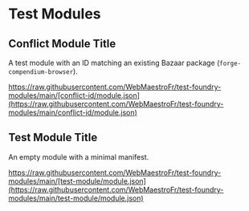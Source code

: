 # Test Modules

## Conflict Module Title

A test module with an ID matching an existing Bazaar package (`forge-compendium-browser`).

https://raw.githubusercontent.com/WebMaestroFr/test-foundry-modules/main/[conflict-id/module.json](https://raw.githubusercontent.com/WebMaestroFr/test-foundry-modules/main/conflict-id/module.json)

## Test Module Title

An empty module with a minimal manifest.

https://raw.githubusercontent.com/WebMaestroFr/test-foundry-modules/main/[test-module/module.json](https://raw.githubusercontent.com/WebMaestroFr/test-foundry-modules/main/test-module/module.json)

